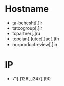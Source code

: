 # Hostname
- ta-behesht[.]ir
- tatcogroup[.]ir
- tcpartner[.]ru
- tepcian[.]utcc[.]ac[.]th
- ourproductreview[.]in

# IP
- 71[.]126[.]247[.]90

